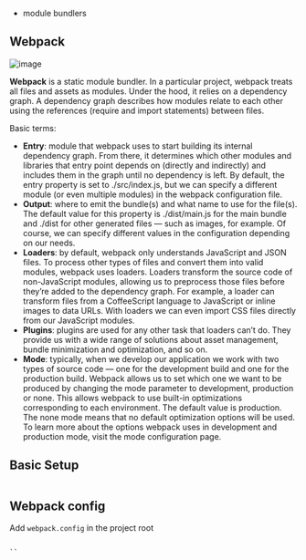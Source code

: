 - module bundlers



## Webpack

![image](https://user-images.githubusercontent.com/22635061/142248899-0892712d-9e84-4cf7-a1f0-25be038436f4.png)


**Webpack** is a static module bundler. In a particular project, webpack treats all files and assets as modules. 
Under the hood, it relies on a dependency graph. 
A dependency graph describes how modules relate to each other using the references (require and import statements) between files. 

Basic terms:
- **Entry**: module that webpack uses to start building its internal dependency graph. From there, it determines which other modules and libraries that entry point depends on (directly and indirectly) and includes them in the graph until no dependency is left. By default, the entry property is set to ./src/index.js, but we can specify a different module (or even multiple modules) in the webpack configuration file.
- **Output**: where to emit the bundle(s) and what name to use for the file(s). The default value for this property is ./dist/main.js for the main bundle and ./dist for other generated files — such as images, for example. Of course, we can specify different values in the configuration depending on our needs.
- **Loaders**: by default, webpack only understands JavaScript and JSON files. To process other types of files and convert them into valid modules, webpack uses loaders. Loaders transform the source code of non-JavaScript modules, allowing us to preprocess those files before they’re added to the dependency graph. For example, a loader can transform files from a CoffeeScript language to JavaScript or inline images to data URLs. With loaders we can even import CSS files directly from our JavaScript modules.
- **Plugins**: plugins are used for any other task that loaders can’t do. They provide us with a wide range of solutions about asset management, bundle minimization and optimization, and so on.
- **Mode**: typically, when we develop our application we work with two types of source code — one for the development build and one for the production build. Webpack allows us to set which one we want to be produced by changing the mode parameter to development, production or none. This allows webpack to use built-in optimizations corresponding to each environment. The default value is production. The none mode means that no default optimization options will be used. To learn more about the options webpack uses in development and production mode, visit the mode configuration page.


## Basic Setup
```
```

## Webpack config
Add `webpack.config` in the project root

```

``
